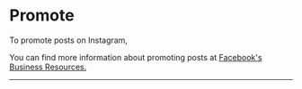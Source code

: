 # Promote

To promote posts on Instagram, 

You can find more information about promoting posts at [Facebook's Business Resources.](https://www.facebook.com/business/help/897631030335607/)

------